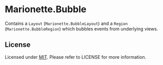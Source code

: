 # Marionette.Bubble

Contains a `Layout` (`Marionette.BubbleLayout`) and a `Region` (`Marionette.BubbleRegion`) which bubbles events from
underlying views.

## License

Licensed under [MIT](http://opensource.org/licenses/mit-license.php). Please refer to LICENSE for more information.